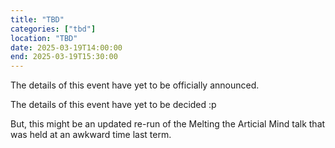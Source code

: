 ```yaml
---
title: "TBD"
categories: ["tbd"]
location: "TBD"
date: 2025-03-19T14:00:00
end: 2025-03-19T15:30:00
---
```


The details of this event have yet to be officially announced.

<!--more-->

The details of this event have yet to be decided :p

But, this might be an updated re-run of the Melting the Articial Mind talk that was held at an awkward time last term.
